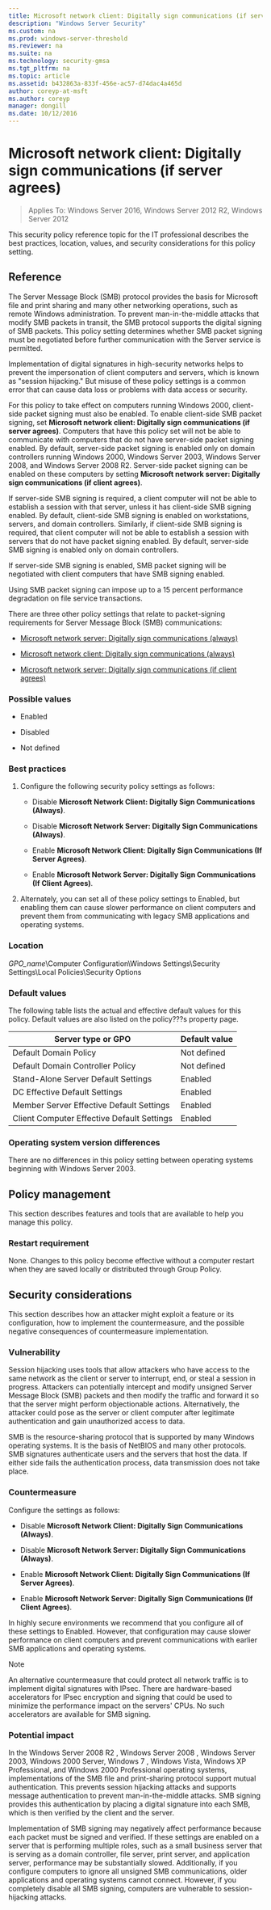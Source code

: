 ```yaml
---
title: Microsoft network client: Digitally sign communications (if server agrees)
description: "Windows Server Security"
ms.custom: na
ms.prod: windows-server-threshold
ms.reviewer: na
ms.suite: na
ms.technology: security-gmsa
ms.tgt_pltfrm: na
ms.topic: article
ms.assetid: b432863a-833f-456e-ac57-d74dac4a465d
author: coreyp-at-msft
ms.author: coreyp
manager: dongill
ms.date: 10/12/2016
---
```

# Microsoft network client: Digitally sign communications (if server agrees)

>Applies To: Windows Server 2016, Windows Server 2012 R2, Windows Server 2012

This security policy reference topic for the IT professional describes the best practices, location, values, and security considerations for this policy setting.

## Reference
The Server Message Block (SMB) protocol provides the basis for Microsoft file and print sharing and many other networking operations, such as remote Windows administration. To prevent man-in-the-middle attacks that modify SMB packets in transit, the SMB protocol supports the digital signing of SMB packets. This policy setting determines whether SMB packet signing must be negotiated before further communication with the Server service is permitted.

Implementation of digital signatures in high-security networks helps to prevent the impersonation of client computers and servers, which is known as "session hijacking." But misuse of these policy settings is a common error that can cause data loss or problems with data access or security.

For this policy to take effect on computers running Windows 2000, client-side packet signing must also be enabled. To enable client-side SMB packet signing, set **Microsoft network client: Digitally sign communications (if server agrees)**. Computers that have this policy set will not be able to communicate with computers that do not have server-side packet signing enabled. By default, server-side packet signing is enabled only on domain controllers running Windows 2000, Windows Server 2003, Windows Server 2008, and Windows Server 2008 R2. Server-side packet signing can be enabled on these computers by setting **Microsoft network server: Digitally sign communications (if client agrees)**.

If server-side SMB signing is required, a client computer will not be able to establish a session with that server, unless it has client-side SMB signing enabled. By default, client-side SMB signing is enabled on workstations, servers, and domain controllers. Similarly, if client-side SMB signing is required, that client computer will not be able to establish a session with servers that do not have packet signing enabled. By default, server-side SMB signing is enabled only on domain controllers.

If server-side SMB signing is enabled, SMB packet signing will be negotiated with client computers that have SMB signing enabled.

Using SMB packet signing can impose up to a 15 percent performance degradation on file service transactions.

There are three other policy settings that relate to packet-signing requirements for Server Message Block (SMB) communications:

-   [Microsoft network server: Digitally sign communications &#40;always&#41;](microsoft-network-server-digitally-sign-communications-always.md)

-   [Microsoft network client: Digitally sign communications &#40;always&#41;](microsoft-network-client-digitally-sign-communications-always.md)

-   [Microsoft network server: Digitally sign communications &#40;if client agrees&#41;](microsoft-network-server-digitally-sign-communications-if-client-agrees.md)

### Possible values

-   Enabled

-   Disabled

-   Not defined

### Best practices

1.  Configure the following security policy settings as follows:

    -   Disable **Microsoft Network Client: Digitally Sign Communications (Always)**.

    -   Disable **Microsoft Network Server: Digitally Sign Communications (Always)**.

    -   Enable **Microsoft Network Client: Digitally Sign Communications (If Server Agrees)**.

    -   Enable **Microsoft Network Server: Digitally Sign Communications (If Client Agrees)**.

2.  Alternately, you can set all of these policy settings to Enabled, but enabling them can cause slower performance on client computers and prevent them from communicating with legacy SMB applications and operating systems.

### Location
*GPO_name*\Computer Configuration\Windows Settings\Security Settings\Local Policies\Security Options

### Default values
The following table lists the actual and effective default values for this policy. Default values are also listed on the policy???s property page.

|Server type or GPO|Default value|
|-----------|---------|
|Default Domain Policy|Not defined|
|Default Domain Controller Policy|Not defined|
|Stand-Alone Server Default Settings|Enabled|
|DC Effective Default Settings|Enabled|
|Member Server Effective Default Settings|Enabled|
|Client Computer Effective Default Settings|Enabled|

### Operating system version differences
There are no differences in this policy setting between operating systems beginning with Windows Server 2003.

## Policy management
This section describes features and tools that are available to help you manage this policy.

### Restart requirement
None. Changes to this policy become effective without a computer restart when they are saved locally or distributed through Group Policy.

## Security considerations
This section describes how an attacker might exploit a feature or its configuration, how to implement the countermeasure, and the possible negative consequences of countermeasure implementation.

### Vulnerability
Session hijacking uses tools that allow attackers who have access to the same network as the client or server to interrupt, end, or steal a session in progress. Attackers can potentially intercept and modify unsigned Server Message Block (SMB) packets and then modify the traffic and forward it so that the server might perform objectionable actions. Alternatively, the attacker could pose as the server or client computer after legitimate authentication and gain unauthorized access to data.

SMB is the resource-sharing protocol that is supported by many Windows operating systems. It is the basis of NetBIOS and many other protocols. SMB signatures authenticate users and the servers that host the data. If either side fails the authentication process, data transmission does not take place.

### Countermeasure
Configure the settings as follows:

-   Disable **Microsoft Network Client: Digitally Sign Communications (Always)**.

-   Disable **Microsoft Network Server: Digitally Sign Communications (Always)**.

-   Enable **Microsoft Network Client: Digitally Sign Communications (If Server Agrees)**.

-   Enable **Microsoft Network Server: Digitally Sign Communications (If Client Agrees)**.

In highly secure environments we recommend that you configure all of these settings to Enabled. However, that configuration may cause slower performance on client computers and prevent communications with earlier SMB applications and operating systems.

> [!NOTE]
> An alternative countermeasure that could protect all network traffic is to implement digital signatures with IPsec. There are hardware-based accelerators for IPsec encryption and signing that could be used to minimize the performance impact on the servers' CPUs. No such accelerators are available for SMB signing.

### Potential impact
In the  Windows Server 2008 R2 ,  Windows Server 2008 , Windows Server 2003, Windows 2000 Server,  Windows 7 , Windows Vista, Windows XP Professional, and Windows 2000 Professional operating systems, implementations of the SMB file and print-sharing protocol support mutual authentication. This prevents session hijacking attacks and supports message authentication to prevent man-in-the-middle attacks. SMB signing provides this authentication by placing a digital signature into each SMB, which is then verified by the client and the server.

Implementation of SMB signing may negatively affect performance because each packet must be signed and verified. If these settings are enabled on a server that is performing multiple roles, such as a small business server that is serving as a domain controller, file server, print server, and application server, performance may be substantially slowed. Additionally, if you configure computers to ignore all unsigned SMB communications, older applications and operating systems cannot connect. However, if you completely disable all SMB signing, computers are vulnerable to session-hijacking attacks.


